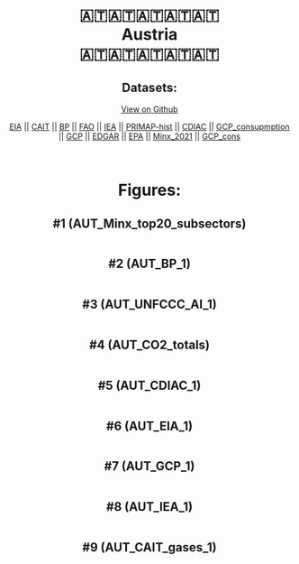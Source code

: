 
<center>
<h1 align="center">
🇦🇹🇦🇹🇦🇹🇦🇹🇦🇹
<br>
Austria
<br>
🇦🇹🇦🇹🇦🇹🇦🇹🇦🇹
</h1>
<h2>Datasets:</h2>
<p><a href="https://github.com/dquintani/Greenhouse-Data/tree/master/country_data/AUT_Austria/data">View on Github</a>
<br></p><p><a href="data/AUT_EIA.csv">EIA</a> || <a href="data/AUT_CAIT.csv">CAIT</a> || <a href="data/AUT_BP.csv">BP</a> || <a href="data/AUT_FAO.csv">FAO</a> || <a href="data/AUT_IEA.csv">IEA</a> || <a href="data/AUT_PRIMAP-hist.csv">PRIMAP-hist</a> || <a href="data/AUT_CDIAC.csv">CDIAC</a> || <a href="data/AUT_GCP_consupmption.csv">GCP_consupmption</a> || <a href="data/AUT_GCP.csv">GCP</a> || <a href="data/AUT_EDGAR.csv">EDGAR</a> || <a href="data/AUT_EPA.csv">EPA</a> || <a href="data/AUT_Minx_2021.csv">Minx_2021</a> || <a href="data/AUT_GCP_cons.csv">GCP_cons</a></p><p><br></p>
<h1>Figures:</h1><h2>#1 (AUT_Minx_top20_subsectors)</h2>
<p><img alt="" src="figures/AUT_Minx_top20_subsectors.png" /></p><h2>#2 (AUT_BP_1)</h2>
<p><img alt="" src="figures/AUT_BP_1.png" /></p><h2>#3 (AUT_UNFCCC_AI_1)</h2>
<p><img alt="" src="figures/AUT_UNFCCC_AI_1.png" /></p><h2>#4 (AUT_CO2_totals)</h2>
<p><img alt="" src="figures/AUT_CO2_totals.png" /></p><h2>#5 (AUT_CDIAC_1)</h2>
<p><img alt="" src="figures/AUT_CDIAC_1.png" /></p><h2>#6 (AUT_EIA_1)</h2>
<p><img alt="" src="figures/AUT_EIA_1.png" /></p><h2>#7 (AUT_GCP_1)</h2>
<p><img alt="" src="figures/AUT_GCP_1.png" /></p><h2>#8 (AUT_IEA_1)</h2>
<p><img alt="" src="figures/AUT_IEA_1.png" /></p><h2>#9 (AUT_CAIT_gases_1)</h2>
<p><img alt="" src="figures/AUT_CAIT_gases_1.png" /></p>